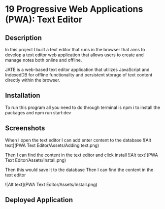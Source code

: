 # 19 Progressive Web Applications (PWA): Text Editor

## Description 

In this project I built a text editor that runs in the browser that aims to develop a text editor web application that allows users to create and manage notes both online and offline.

JATE is a web-based text editor application that utilizes JavaScript and IndexedDB for offline functionality and persistent storage of text content directly within the browser.

## Installation

To run this program all you need to do through terminal is
npm i to install the packages 
and npm run start:dev 

## Screenshots
When I open the text editor I can add enter content to the database
 ![Alt text](PWA Text Editor/Assets/Adding text.png)

Then I can find the content in the text editor and click install
![Alt text](PWA Text Editor/Assets/Install.png)


Then this would save it to the database
Then I can find the content in the text editor 

![Alt text](PWA Text Editor/Assets/Install.png)


## Deployed Application
